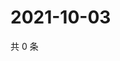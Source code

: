 # 2021-10-03

共 0 条

<!-- BEGIN WEIBO -->
<!-- 最后更新时间 Sun Oct 03 2021 22:09:34 GMT+0800 (China Standard Time) -->

<!-- END WEIBO -->
